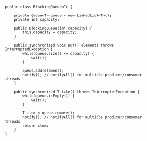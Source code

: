     public class BlockingQueue<T> {

        private Queue<T> queue = new LinkedList<T>();
        private int capacity;

        public BlockingQueue(int capacity) {
            this.capacity = capacity;
        }

        public synchronized void put(T element) throws InterruptedException {
            while(queue.size() == capacity) {
                wait();
            }

            queue.add(element);
            notify(); // notifyAll() for multiple producer/consumer threads
        }

        public synchronized T take() throws InterruptedException {
            while(queue.isEmpty()) {
                wait();
            }

            T item = queue.remove();
            notify(); // notifyAll() for multiple producer/consumer threads
            return item;
        }
    }
